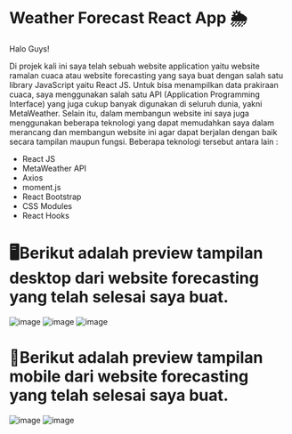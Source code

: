 # Weather Forecast React App 🌦

Halo Guys!

Di projek kali ini saya telah sebuah website application yaitu website ramalan cuaca atau website forecasting yang saya buat dengan salah satu library JavaScript yaitu React JS. Untuk bisa menampilkan data prakiraan cuaca, saya menggunakan salah satu API (Application Programming Interface) yang juga cukup banyak digunakan di seluruh dunia, yakni MetaWeather. Selain itu, dalam membangun website ini saya juga menggunakan beberapa teknologi yang dapat memudahkan saya dalam merancang dan membangun website ini agar dapat berjalan dengan baik secara tampilan maupun fungsi. Beberapa teknologi tersebut antara lain :
- React JS
- MetaWeather API
- Axios
- moment.js
- React Bootstrap
- CSS Modules
- React Hooks

# 🖥Berikut adalah preview tampilan desktop dari website forecasting yang telah selesai saya buat.
![image](https://user-images.githubusercontent.com/87599499/155545249-831cc188-7af5-4da5-b95f-c53916cac866.png)
![image](https://user-images.githubusercontent.com/87599499/155546318-39d414d2-e276-4be8-adea-6c963128e5ed.png)
![image](https://user-images.githubusercontent.com/87599499/155546280-6a2be27e-e524-42ae-971c-adf890dd2213.png)


# 📱Berikut adalah preview tampilan mobile dari website forecasting yang telah selesai saya buat.
![image](https://user-images.githubusercontent.com/87599499/155546452-01fae187-6d19-475c-a266-9ddb6cc0a8dd.png)
![image](https://user-images.githubusercontent.com/87599499/155546625-774c0cb3-d7bc-43d1-9b89-c08e46a28c8d.png)


